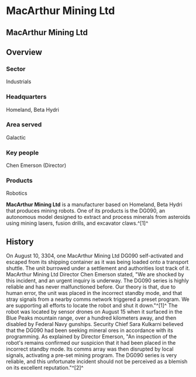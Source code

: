# MacArthur Mining Ltd
## MacArthur Mining Ltd

		

## Overview

### Sector

Industrials

### Headquarters

Homeland, Beta Hydri

### Area served

Galactic

### Key people

Chen Emerson (Director)

### Products

Robotics

**MacArthur Mining Ltd** is a manufacturer based on Homeland, Beta Hydri that produces mining robots. One of its products is the DG090, an autonomous model designed to extract and process minerals from asteroids using mining lasers, fusion drills, and excavator claws.^[1]^

## History

On August 10, 3304, one MacArthur Mining Ltd DG090 self-activated and escaped from its shipping container as it was being loaded onto a transport shuttle. The unit burrowed under a settlement and authorities lost track of it. MacArthur Mining Ltd Director Chen Emerson stated, "We are shocked by this incident, and an urgent inquiry is underway. The DG090 series is highly reliable and has never malfunctioned before. Our theory is that, due to human error, the unit was placed in the incorrect standby mode, and that stray signals from a nearby comms network triggered a preset program. We are supporting all efforts to locate the robot and shut it down."^[1]^ The robot was located by sensor drones on August 15 when it surfaced in the Blue Peaks mountain range, over a hundred kilometers away, and then disabled by Federal Navy gunships. Security Chief Sara Kulkarni believed that the DG090 had been seeking mineral ores in accordance with its programming. As explained by Director Emerson, "An inspection of the robot's remains confirmed our suspicion that it had been placed in the incorrect standby mode. Its comms array was then disrupted by local signals, activating a pre-set mining program. The DG090 series is very reliable, and this unfortunate incident should not be perceived as a blemish on its excellent reputation."^[2]^